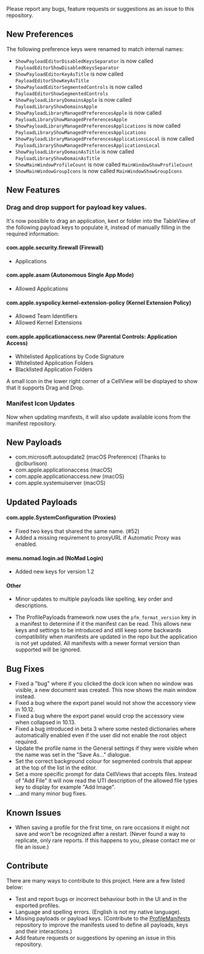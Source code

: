 Please report any bugs, feature requests or suggestions as an issue to this repository.

## New Preferences

The following preference keys were renamed to match internal names:
* `ShowPayloadEditorDisabledKeysSeparator` is now called `PayloadEditorShowDisabledKeysSeparator`
* `ShowPayloadEditorKeyAsTitle` is now called `PayloadEditorShowKeyAsTitle`
* `ShowPayloadEditorSegmentedControls` is now called `PayloadEditorShowSegmentedControls`
* `ShowPayloadLibraryDomainsApple` is now called `PayloadLibraryShowDomainsApple`
* `ShowPayloadLibraryManagedPreferencesApple` is now called `PayloadLibraryShowManagedPreferencesApple`
* `ShowPayloadLibraryManagedPreferencesApplications` is now called `PayloadLibraryShowManagedPreferencesApplications`
* `ShowPayloadLibraryManagedPreferencesApplicationsLocal` is now called `PayloadLibraryShowManagedPreferencesApplicationsLocal`
* `ShowPayloadLibraryDomainAsTitle` is now called `PayloadLibraryShowDomainAsTitle`
* `ShowMainWindowProfileCount` is now called `MainWindowShowProfileCount`
* `ShowMainWindowGroupIcons` is now called `MainWindowShowGroupIcons`

## New Features

### Drag and drop support for payload key values.

It's now possible to drag an application, kext or folder into the TableView of the following payload keys to populate it, instead of manually filling in the required information:

#### com.apple.security.firewall (Firewall)
   - Applications
 
#### com.apple.asam (Autonomous Single App Mode)
   - Allowed Applications
 
#### com.apple.syspolicy.kernel-extension-policy (Kernel Extension Policy)
   - Allowed Team Identifiers
   - Allowed Kernel Extensions
  
#### com.apple.applicationaccess.new (Parental Controls: Application Access)
  - Whitelisted Applications by Code Signature
  - Whitelisted Application Folders
  - Blacklisted Application Folders
 
A small icon in the lower right corner of a CellView will be displayed to show that it supports Drag and Drop.
 
### Manifest Icon Updates

Now when updating manifests, it will also update available icons from the manifest repository.

## New Payloads

* com.microsoft.autoupdate2 (macOS Preference) (Thanks to @clburlison)
* com.apple.applicationaccess (macOS)
* com.apple.applicationaccess.new (macOS)
* com.apple.systemuiserver (macOS)

## Updated Payloads

#### com.apple.SystemConfiguration (Proxies)

* Fixed two keys that shared the same name. (#52)
* Added a missing requirement to proxyURL if Automatic Proxy was enabled.

#### menu.nomad.login.ad (NoMad Login)

* Added new keys for version 1.2

#### Other

* Minor updates to multiple payloads like spelling, key order and descriptions. 

* The ProfilePayloads framework now uses the `pfm_format_version` key in a manifest to determine if it the manifest can be read. 
This allows new keys and settings to be introduced and still keep some backwards compatibility when manifests are updated in the repo but the application is not yet updated.
All manifests with a newer format version than supported will be ignored.

## Bug Fixes

* Fixed a "bug" where if you clicked the dock icon when no window was visible, a new document was created. This now shows the main window instead.
* Fixed a bug where the export panel would not show the accessory view in 10.12.
* Fixed a bug where the export panel would crop the accessory view when collapsed in 10.13.
* Fixed a bug introduced in beta 3 where some nested dictionaries where automatically enabled even if the user did not enable the root object required.
* Update the profile name in the General settings if they were visible when the name was set in the "Save As…" dialogue.
* Set the correct background colour for segmented controls that appear at the top of the list in the editor.
* Set a more specific prompt for data CellViews that accepts files. Instead of "Add File" it will now read the UTI description of the allowed file types key to display for example "Add Image".
* ...and many minor bug fixes. 

## Known Issues

* When saving a profile for the first time, on rare occasions it might not save and won't be recognized after a restart.
 (Never found a way to replicate, only rare reports. If this happens to you, please contact me or file an issue.)

## Contribute

There are many ways to contribute to this project. Here are a few listed below:

* Test and report bugs or incorrect behaviour both in the UI and in the exported profiles.
* Language and spelling errors. (English is not my native language).
* Missing payloads or payload keys. (Contribute to the [ProfileManifests](https://github.com/erikberglund/ProfileManifests) repository to improve the manifests used to define all payloads, keys and their interactions.)
* Add feature requests or suggestions by opening an issue in this repository.